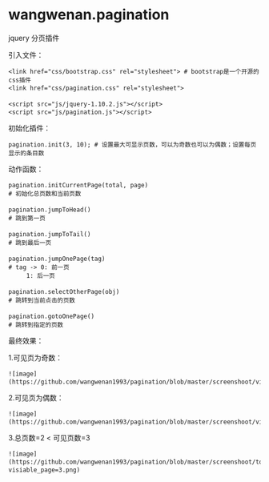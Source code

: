 # wangwenan.pagination

jquery 分页插件

引入文件：

	<link href="css/bootstrap.css" rel="stylesheet"> # bootstrap是一个开源的css插件
	<link href="css/pagination.css" rel="stylesheet">

	<script src="js/jquery-1.10.2.js"></script>
	<script src="js/pagination.js"></script>

初始化插件：

	pagination.init(3, 10); # 设置最大可显示页数，可以为奇数也可以为偶数；设置每页显示的条目数
	
动作函数：

	pagination.initCurrentPage(total, page)
	# 初始化总页数和当前页数

	pagination.jumpToHead()
	# 跳到第一页

	pagination.jumpToTail()
	# 跳到最后一页

	pagination.jumpOnePage(tag)
	# tag -> 0: 前一页
		 1: 后一页

	pagination.selectOtherPage(obj)
	# 跳转到当前点击的页数

	pagination.gotoOnePage()
	# 跳转到指定的页数

最终效果：

1.可见页为奇数：

	![image](https://github.com/wangwenan1993/pagination/blob/master/screenshoot/visiable_page=3.png)

2.可见页为偶数：

	![image](https://github.com/wangwenan1993/pagination/blob/master/screenshoot/visiable_page=2.png)

3.总页数=2 < 可见页数=3

	![image](https://github.com/wangwenan1993/pagination/blob/master/screenshoot/total_page=3-visiable_page=3.png)



